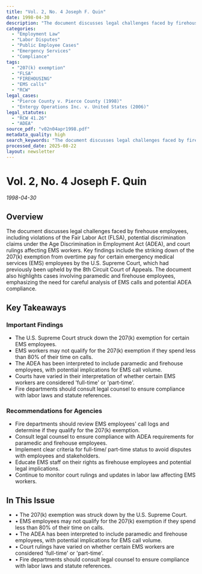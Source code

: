 ```yaml
---
title: "Vol. 2, No. 4 Joseph F. Quin"
date: 1998-04-30
description: "The document discusses legal challenges faced by firehouse employees, including violations of the Fair Labor Act (FLSA), potential discrimination claims under the Age Discrimination in Employment Act (ADEA), and court rulings affecting EMS workers. Key findings include the striking down of the 207(k) exemption from overtime pay for certain emergency medical services (EMS) employees by the U.S. Supreme Court, which had previously been upheld by the 8th Circuit Court of Appeals. The document also highlights cases involving paramedic and firehouse employees, emphasizing the need for careful analysis of EMS calls and potential ADEA compliance."
categories:
  - "Employment Law"
  - "Labor Disputes"
  - "Public Employee Cases"
  - "Emergency Services"
  - "Compliance"
tags:
  - "207(k) exemption"
  - "FLSA"
  - "FIREHOUSING"
  - "EMS calls"
  - "RCW"
legal_cases:
  - "Pierce County v. Pierce County (1998)"
  - "Entergy Operations Inc. v. United States (2006)"
legal_statutes:
  - "RCW 41.26"
  - "ADEA"
source_pdf: "v02n04apr1998.pdf"
metadata_quality: high
search_keywords: "The document discusses legal challenges faced by firehouse employees, including violations of the Fair Labor Act (FLSA), potential discrimination claims under the Age Discrimination in Employment Act ..."
processed_date: 2025-08-22
layout: newsletter
---
```


# Vol. 2, No. 4 Joseph F. Quin

*1998-04-30*

## Overview

The document discusses legal challenges faced by firehouse employees, including violations of the Fair Labor Act (FLSA), potential discrimination claims under the Age Discrimination in Employment Act (ADEA), and court rulings affecting EMS workers. Key findings include the striking down of the 207(k) exemption from overtime pay for certain emergency medical services (EMS) employees by the U.S. Supreme Court, which had previously been upheld by the 8th Circuit Court of Appeals. The document also highlights cases involving paramedic and firehouse employees, emphasizing the need for careful analysis of EMS calls and potential ADEA compliance.

## Key Takeaways

### Important Findings

- The U.S. Supreme Court struck down the 207(k) exemption for certain EMS employees.
- EMS workers may not qualify for the 207(k) exemption if they spend less than 80% of their time on calls.
- The ADEA has been interpreted to include paramedic and firehouse employees, with potential implications for EMS call volume.
- Courts have varied in their interpretation of whether certain EMS workers are considered 'full-time' or 'part-time'.
- Fire departments should consult legal counsel to ensure compliance with labor laws and statute references.

### Recommendations for Agencies

- Fire departments should review EMS employees' call logs and determine if they qualify for the 207(k) exemption.
- Consult legal counsel to ensure compliance with ADEA requirements for paramedic and firehouse employees.
- Implement clear criteria for full-time/ part-time status to avoid disputes with employees and stakeholders.
- Educate EMS staff on their rights as firehouse employees and potential legal implications.
- Continue to monitor court rulings and updates in labor law affecting EMS workers.

## In This Issue

- • The 207(k) exemption was struck down by the U.S. Supreme Court.
- • EMS employees may not qualify for the 207(k) exemption if they spend less than 80% of their time on calls.
- • The ADEA has been interpreted to include paramedic and firehouse employees, with potential implications for EMS call volume.
- • Court rulings have varied on whether certain EMS workers are considered 'full-time' or 'part-time'.
- • Fire departments should consult legal counsel to ensure compliance with labor laws and statute references.

